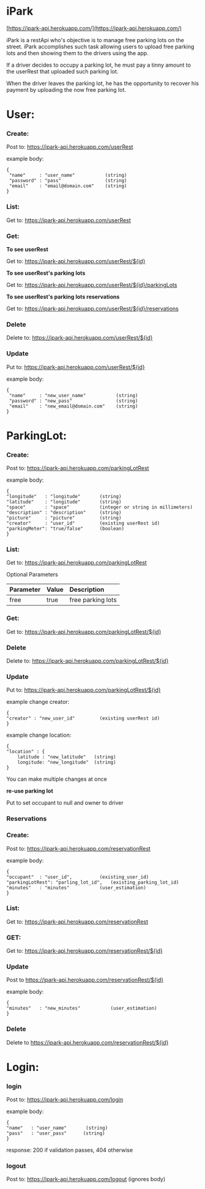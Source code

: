 # iPark
[https://ipark-api.herokuapp.com/](https://ipark-api.herokuapp.com/)

iPark is a restApi who's objective is to manage free parking lots on the street. iPark accomplishes such task allowing users to upload free parking lots and then showing them to the drivers using the app.

If a driver decides to occupy a parking lot, he must pay a tinny amount to the userRest that uploaded such parking lot.

When the driver leaves the parking lot, he has the opportunity to recover his payment by uploading the now free parking lot.

# User:

###  Create:

Post to: https://ipark-api.herokuapp.com/userRest

example body:

```
{
 "name"     : "user_name"           (string)
 "password" : "pass"                (string)
 "email"    : "email@domain.com"    (string)
}  
```

### List:

Get to: https://ipark-api.herokuapp.com/userRest

### Get:

**To see userRest**

Get to: https://ipark-api.herokuapp.com/userRest/${id}

**To see userRest's parking lots**

Get to: https://ipark-api.herokuapp.com/userRest/${id}/parkingLots

**To see userRest's parking lots reservations**

Get to: https://ipark-api.herokuapp.com/userRest/${id}/reservations

### Delete

Delete to: https://ipark-api.herokuapp.com/userRest/${id}

### Update

Put to: https://ipark-api.herokuapp.com/userRest/${id}

example body:

```
{
 "name"     : "new_user_name"           (string)
 "password" : "new_pass"                (string)
 "email"    : "new_email@domain.com"    (string)
}  
```

# ParkingLot:

###  Create:

Post to: https://ipark-api.herokuapp.com/parkingLotRest

example body:

```
{
"longitude"   : "longitude"       (string)
"latitude"    : "longitude"       (string)
"space"       : "space"           (integer or string in millimeters)
"description" : "description"     (string)
"picture"     : "picture"         (string)
"creator"     : "user_id"         (existing userRest id)
"parkingMeter": "true/false"      (boolean)
}
```

### List:

Get to: https://ipark-api.herokuapp.com/parkingLotRest

Optional Parameters

| Parameter  | Value    | Description              |
| :---------- |:--------| :------------------------|
| free       | true     | free parking lots        |


### Get:

Get to: https://ipark-api.herokuapp.com/parkingLotRest/${id}

### Delete

Delete to: https://ipark-api.herokuapp.com/parkingLotRest/${id}

### Update

Put to: https://ipark-api.herokuapp.com/parkingLotRest/${id}

example change creator:

```
{
"creator" : "new_user_id"         (existing userRest id)
}
```

example change location:

```
{
"location" : {
    latitude : "new_latitude"   (string)
    longitude: "new_longitude"  (string)     
}
```

You can make multiple changes at once

**re-use parking lot**

Put to set occupant to null and owner to driver

### Reservations

###  Create:

Post to: https://ipark-api.herokuapp.com/reservationRest

example body:

```
{
"occupant"  : "user_id",          (existing_user_id)
"parkingLotRest": "parling_lot_id",   (existing_parking_lot_id)
"minutes"   : "minutes"           (user_estimation)
}
```

###  List:

Get to: https://ipark-api.herokuapp.com/reservationRest

###  GET:

Get to: https://ipark-api.herokuapp.com/reservationRest/${id}

### Update 

Post to https://ipark-api.herokuapp.com/reservationRest/${id}

example body:

```
{
"minutes"   : "new_minutes"           (user_estimation)
}
```

### Delete 

Delete to https://ipark-api.herokuapp.com/reservationRest/${id}

# Login:

### login

Post to: https://ipark-api.herokuapp.com/login

example body:
```
{
"name"   : "user_name"       (string)
"pass"   : "user_pass"      (string)
}
```

response: 200 if validation passes, 404 otherwise

### logout

Post to: https://ipark-api.herokuapp.com/logout (ignores body)
